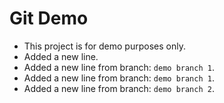 # Git Demo

- This project is for demo purposes only.
- Added a new line.
- Added a new line from branch: `demo branch 1`.
- Added a new line from branch: `demo branch 1`.
- Added a new line from branch: `demo branch 2`.